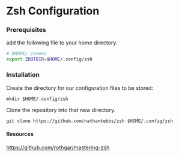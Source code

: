 # Zsh Configuration

### Prerequisites

add the following file to your home directory.
```zsh
# $HOME/.zshenv
export ZDOTDIR=$HOME/.config/zsh
```

### Installation 

Create the directory for our configuration files to be stored:
```console
mkdir $HOME/.config/zsh
```

Clone the repository into that new directory.
```console
git clone https://github.com/nathantebbs/zsh $HOME/.config/zsh
```

#### Resources
https://github.com/rothgar/mastering-zsh
